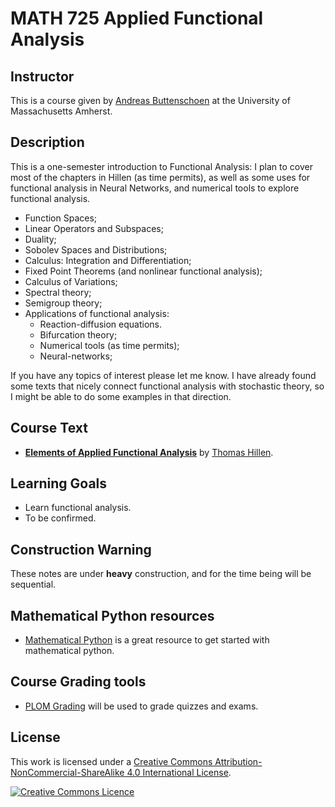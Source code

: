 # MATH 725 Applied Functional Analysis

## Instructor

This is a course given by [Andreas Buttenschoen](https://www.buttenschoen.ca) at the University of Massachusetts Amherst.

## Description

This is a one-semester introduction to Functional Analysis: I plan to cover most of the chapters in Hillen (as time permits), as well as some uses for functional analysis in Neural Networks, and numerical tools to explore functional analysis.

* Function Spaces;
* Linear Operators and Subspaces;
* Duality;
* Sobolev Spaces and Distributions;
* Calculus: Integration and Differentiation;
* Fixed Point Theorems (and nonlinear functional analysis);
* Calculus of Variations;
* Spectral theory;
* Semigroup theory;
* Applications of functional analysis:
    * Reaction-diffusion equations.
    * Bifurcation theory;
    * Numerical tools (as time permits);
    * Neural-networks;

If you have any topics of interest please let me know. I have already found some texts that nicely connect functional analysis with stochastic theory, so I might be able to do some examples in that direction.

## Course Text

* [**Elements of Applied Functional Analysis**](https://www.math.ualberta.ca/~thillen/FA-book-June2023.pdf) by [Thomas Hillen](https://www.math.ualberta.ca/~thillen).

## Learning Goals

* Learn functional analysis.
* To be confirmed.

## Construction Warning

These notes are under **heavy** construction, and for the time being will be sequential.

## Mathematical Python resources

* [Mathematical Python](https://patrickwalls.github.io/mathematicalpython/) is a great resource to get started with mathematical python.

## Course Grading tools

* [PLOM Grading](https://plomgrading.org/) will be used to grade quizzes and exams.

## License

This work is licensed under a <a rel="license" href="http://creativecommons.org/licenses/by-nc-sa/4.0/">Creative Commons Attribution-NonCommercial-ShareAlike 4.0 International License</a>.

<a rel="license" href="http://creativecommons.org/licenses/by-nc-sa/4.0/"><img alt="Creative Commons Licence" style="border-width:0" src="https://i.creativecommons.org/l/by-nc-sa/4.0/88x31.png" /></a>
